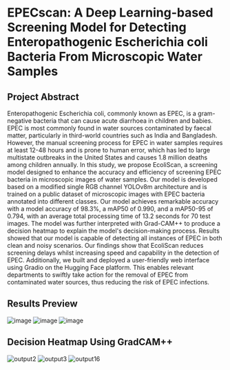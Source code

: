 # EPECscan: A Deep Learning-based Screening Model for Detecting Enteropathogenic Escherichia coli Bacteria From Microscopic Water Samples

## Project Abstract

Enteropathogenic Escherichia coli, commonly known as EPEC, is a gram-negative bacteria that can cause acute diarrhoea in children and babies. EPEC is most commonly found in water sources contaminated by faecal matter, particularly in third-world countries such as India and Bangladesh. However, the manual screening process for EPEC in water samples requires at least 12-48 hours and is prone to human error, which has led to large multistate outbreaks in the United States and causes 1.8 million deaths among children annually. In this study, we propose EcoliScan, a screening model designed to enhance the accuracy and efficiency of screening EPEC bacteria in microscopic images of water samples. Our model is developed based on a modified single RGB channel YOLOv8m architecture and is trained on a public dataset of microscopic images  with EPEC bacteria annotated into different classes. Our model achieves remarkable accuracy with a model accuracy of 98.3%, a mAP50 of 0.990, and a mAP50-95 of 0.794, with an average total processing time of 13.2 seconds for 70 test images. The model was further interpreted with Grad-CAM++ to produce a decision heatmap to explain the model's decision-making process. Results showed that our model is capable of detecting all instances of EPEC in both clean and noisy scenarios. Our findings show that EcoliScan reduces screening delays whilst increasing speed and capability in the detection of EPEC. Additionally, we built and deployed a user-friendly web interface using Gradio on the Hugging Face platform. This enables relevant departments to swiftly take action for the removal of EPEC from contaminated water sources, thus reducing the risk of EPEC infections.

## Results Preview

![image](https://github.com/Ehdunhackme/EcoliScan/assets/75579286/5fdfb80b-149b-454b-b417-a2d73c84283a) ![image](https://github.com/Ehdunhackme/EcoliScan/assets/75579286/bf9c9aa4-c0a0-4274-9031-06c8bdd385f4) ![image](https://github.com/Ehdunhackme/EcoliScan/assets/75579286/5a7f66cd-b9bb-41e7-988d-a20753455c95)


## Decision Heatmap Using GradCAM++

![output2](https://github.com/Ehdunhackme/EcoliScan/assets/75579286/feb230e4-0e05-4242-846e-769582d52473) ![output3](https://github.com/Ehdunhackme/EcoliScan/assets/75579286/b0a6cc6a-c16f-4db7-8984-a058ad5dc6f5) ![output16](https://github.com/Ehdunhackme/EcoliScan/assets/75579286/73184770-00b4-4d57-a46e-765e0fd9b896)





